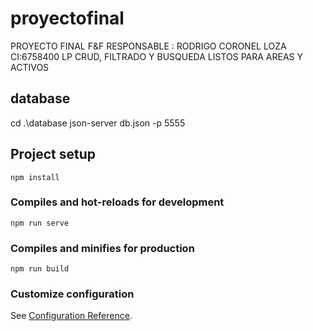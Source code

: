 # proyectofinal

PROYECTO FINAL F&F
RESPONSABLE : RODRIGO CORONEL LOZA CI:6758400 LP
CRUD, FILTRADO Y BUSQUEDA LISTOS PARA AREAS Y ACTIVOS

## database

cd .\database
json-server db.json -p 5555

## Project setup

```
npm install
```

### Compiles and hot-reloads for development

```
npm run serve
```

### Compiles and minifies for production

```
npm run build
```

### Customize configuration

See [Configuration Reference](https://cli.vuejs.org/config/).
